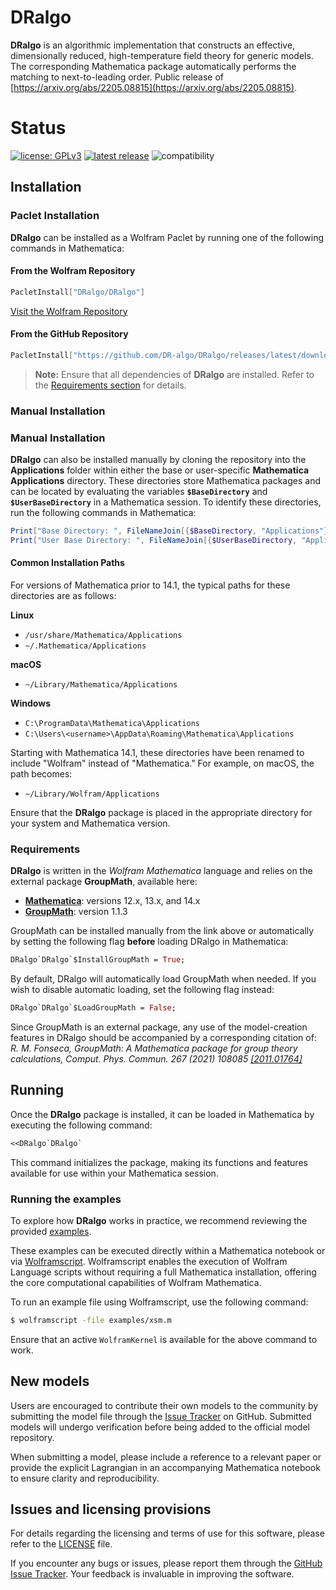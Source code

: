 # DRalgo

**DRalgo** is an algorithmic implementation that constructs an effective,
dimensionally reduced, high-temperature field theory for generic models.
The corresponding Mathematica package automatically performs the matching to next-to-leading order. 
Public release of
[https://arxiv.org/abs/2205.08815](https://arxiv.org/abs/2205.08815).

# Status

[![license: GPLv3](https://img.shields.io/badge/license-GPLv3-brightgreen.svg)](https://github.com/DR-algo/DRalgo/blob/master/LICENSE)
[![latest release](https://img.shields.io/github/release/DR-algo/DRalgo.svg)](https://github.com/DR-algo/DRalgo/releases)
![compatibility](https://img.shields.io/badge/Mathematica-12.x_13.x_14.x-brightgreen.svg)

## Installation

### Paclet Installation

**DRalgo** can be installed as a Wolfram Paclet by running one of the following commands in Mathematica:

#### From the Wolfram Repository
```mathematica
PacletInstall["DRalgo/DRalgo"]
```
[Visit the Wolfram Repository](https://resources.wolframcloud.com/PacletRepository/resources/DRalgo/DRalgo/)

#### From the GitHub Repository
```mathematica
PacletInstall["https://github.com/DR-algo/DRalgo/releases/latest/download/DRalgo.paclet"]
```

> **Note:** Ensure that all dependencies of **DRalgo** are installed. Refer to the [Requirements section](#requirements) for details.

### Manual Installation
### Manual Installation

**DRalgo** can also be installed manually by cloning the repository into the **Applications** folder within either the base or user-specific **Mathematica Applications** directory. These directories store Mathematica packages and can be located by evaluating the variables **`$BaseDirectory`** and **`$UserBaseDirectory`** in a Mathematica session. To identify these directories, run the following commands in Mathematica:

```mathematica
Print["Base Directory: ", FileNameJoin[{$BaseDirectory, "Applications"}]]
Print["User Base Directory: ", FileNameJoin[{$UserBaseDirectory, "Applications"}]]
```

#### Common Installation Paths

For versions of Mathematica prior to 14.1, the typical paths for these directories are as follows:

**Linux**
- `/usr/share/Mathematica/Applications`
- `~/.Mathematica/Applications`

**macOS**
- `~/Library/Mathematica/Applications`

**Windows**
- `C:\ProgramData\Mathematica\Applications`
- `C:\Users\<username>\AppData\Roaming\Mathematica\Applications`

Starting with Mathematica 14.1, these directories have been renamed to include "Wolfram" instead of "Mathematica." For example, on macOS, the path becomes:

- `~/Library/Wolfram/Applications`

Ensure that the **DRalgo** package is placed in the appropriate directory for your system and Mathematica version.

### Requirements

**DRalgo** is written in the *Wolfram Mathematica* language and relies on the external package **GroupMath**, available here:  

- [**Mathematica**](https://www.wolfram.com/mathematica/): versions 12.x, 13.x, and 14.x  
- [**GroupMath**](https://renatofonseca.net/groupmath): version 1.1.3

GroupMath can be installed manually from the link above or automatically by setting the following flag **before** loading DRalgo in Mathematica:
```mathematica
DRalgo`DRalgo`$InstallGroupMath = True;
```
By default, DRalgo will automatically load GroupMath when needed.
If you wish to disable automatic loading, set the following flag instead:
```mathematica
DRalgo`DRalgo`$LoadGroupMath = False;
```

Since GroupMath is an external package, any use of the model-creation features
in DRalgo should be accompanied by a corresponding citation of:
*R. M. Fonseca, GroupMath: A Mathematica package for group theory calculations,
Comput. Phys. Commun. 267 (2021) 108085 [[2011.01764]](https://arxiv.org/abs/2011.01764)*

## Running

Once the **DRalgo** package is installed, it can be loaded in Mathematica by executing the following command:

```mathematica
<<DRalgo`DRalgo`
```

This command initializes the package, making its functions and features available for use within your Mathematica session.

### Running the examples

To explore how **DRalgo** works in practice, we recommend reviewing the provided [examples](https://github.com/DR-algo/DRalgo/tree/main/examples).

These examples can be executed directly within a Mathematica notebook or via [Wolframscript](https://www.wolfram.com/wolframscript/). Wolframscript enables the execution of Wolfram Language scripts without requiring a full Mathematica installation, offering the core computational capabilities of Wolfram Mathematica.

To run an example file using Wolframscript, use the following command:

```bash
$ wolframscript -file examples/xsm.m
```

Ensure that an active `WolframKernel` is available for the above command to work.

## New models
Users are encouraged to contribute their own models to the community by submitting the model file through the [Issue Tracker](https://github.com/DR-algo/DRalgo/issues) on GitHub. Submitted models will undergo verification before being added to the official model repository. 

When submitting a model, please include a reference to a relevant paper or provide the explicit Lagrangian in an accompanying Mathematica notebook to ensure clarity and reproducibility.

## Issues and licensing provisions
For details regarding the licensing and terms of use for this software, please refer to the [LICENSE](LICENSE) file.  

If you encounter any bugs or issues, please report them through the [GitHub Issue Tracker](https://github.com/DR-algo/DRalgo/issues). Your feedback is invaluable in improving the software.
